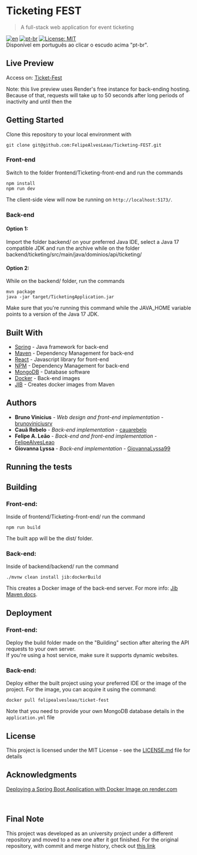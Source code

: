 # Ticketing FEST
> A full-stack web application for event ticketing

[![en](https://img.shields.io/badge/lang-en-red.svg)](link)
[![pt-br](https://img.shields.io/badge/lang-pt--br-green.svg)](link)
[![License: MIT](https://img.shields.io/badge/License-MIT-yellow.svg)](https://opensource.org/licenses/MIT)
</br> Disponível em português ao clicar o escudo acima "pt-br".

## Live Preview
Access on: [Ticket-Fest](https://fantastic-phoenix-5b20db.netlify.app/)

Note: this live preview uses Render's free instance for back-ending hosting. Because of that, requests will take up to 50 seconds after long periods of inactivity and until then the 
## Getting Started

Clone this repository to your local environment with

```
git clone git@github.com:FelipeAlvesLeao/Ticketing-FEST.git
```

### Front-end

Switch to the folder frontend/Ticketing-front-end and run the commands
```
npm install
npm run dev
```
The client-side view will now be running on ```http://localhost:5173/```.
### Back-end
#### Option 1:
Import the folder backend/ on your preferred Java IDE, select a Java 17 compatible JDK and run the archive while on the folder backend/ticketing/src/main/java/dominios/api/ticketing/
#### Option 2:
While on the backend/ folder, run the commands
```
mvn package
java -jar target/TicketingApplication.jar
```
Make sure that you're running this command while the JAVA_HOME variable points to a version of the Java 17 JDK.
## Built With

* [Spring](https://spring.io/) - Java framework for back-end
* [Maven](https://maven.apache.org/) - Dependency Management for back-end
* [React](https://react.dev/) - Javascript library for front-end
* [NPM](https://www.npmjs.com/) - Dependency Management for back-end
* [MongoDB](https://www.mongodb.com/) - Database software
* [Docker](https://www.docker.com/) - Back-end images
 * [JIB](https://github.com/GoogleContainerTools/jib/tree/master) - Creates docker images from Maven



## Authors

* **Bruno Vinicius** - *Web design and front-end implementation* - [brunoviniciusrv](https://github.com/brunoviniciusrv)
* **Cauã Rebelo** - *Back-end implementation* - [cauarebelo](https://github.com/cauarebelo)
* **Felipe A. Leão** - *Back-end and front-end implementation* - [FelipeAlvesLeao](https://github.com/FelipeAlvesLeao)
* **Giovanna Lyssa** - *Back-end implementation* - [GiovannaLyssa99](https://github.com/GiovannaLyssa99)
## Running the tests

## Building
### Front-end:
Inside of frontend/Ticketing-front-end/ run the command 
```
npm run build
```
The built app will be the dist/ folder.
### Back-end: 
Inside of backend/backend/ run the command 
```
./mvnw clean install jib:dockerBuild
```
This creates a Docker image of the back-end server.
For more info: [Jib Maven docs](https://github.com/GoogleContainerTools/jib/tree/master/jib-maven-plugin).
## Deployment

### Front-end:
Deploy the build folder made on the "Building" section after altering the API requests to your own server.
</br>If you're using a host service, make sure it supports dynamic websites.
### Back-end: 
Deploy either the built project using your preferred IDE or the image of the project.
For the image, you can acquire it using the command:
```
docker pull felipealvesleao/ticket-fest
```
Note that you need to provide your own MongoDB database details in the ```application.yml``` file
## License

This project is licensed under the MIT License - see the [LICENSE.md](LICENSE.md) file for details

## Acknowledgments

[Deploying a Spring Boot Application with Docker Image on render.com](https://medium.com/@nithinsudarsan/deploying-a-spring-boot-application-with-docker-image-on-render-com-9a87f5ce5f72)

</br>

## Final Note
This project was developed as an university project under a different repository and moved to a new one after it got finished. 
For the original repository, with commit and merge history, check out [this link](https://github.com/FelipeAlvesLeao?tab=repositories)
